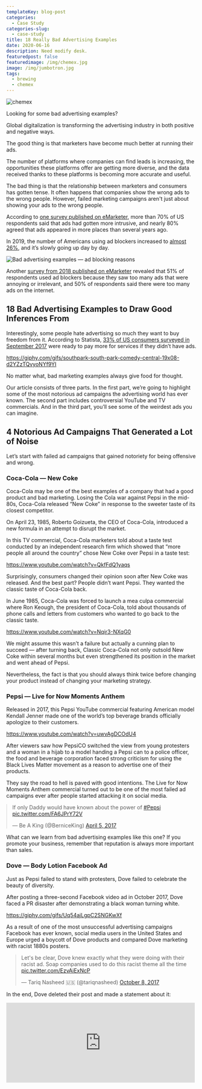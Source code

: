 ```yaml
---
templateKey: blog-post
categories:
  - Case Study
categories-slug:
  - case-study
title: 18 Really Bad Advertising Examples
date: 2020-06-16
description: Need modify desk.
featuredpost: false
featuredimage: /img/chemex.jpg
image: /img/jumbotron.jpg
tags:
  - brewing
  - chemex
---
```

![chemex](/img/chemex.jpg)

Looking for some bad advertising examples?

Global digitalization is transforming the advertising industry in both positive and negative ways. 

The good thing is that marketers have become much better at running their ads. 

The number of platforms where companies can find leads is increasing, the opportunities these platforms offer are getting more diverse, and the data received thanks to these platforms is becoming more accurate and useful.

The bad thing is that the relationship between marketers and consumers has gotten tense. It often happens that companies show the wrong ads to the wrong people. However, failed marketing campaigns aren't just about showing your ads to the wrong people.

According to [one survey published on eMarketer](https://www.emarketer.com/content/people-believe-ads-are-becoming-more-intrusive), more than 70% of US respondents said that ads had gotten more intrusive, and nearly 80% agreed that ads appeared in more places than several years ago.

In 2019, the number of Americans using ad blockers increased to [almost 26%](https://www.statista.com/statistics/804008/ad-blocking-reach-usage-us/), and it’s slowly going up day by day.

![Bad advertising examples — ad blocking reasons](/img/bad-advertising-examples-ad-blocking-reasons-819x1024.jpg)

Another [survey from 2018 published on eMarketer](https://www.emarketer.com/chart/216940/reasons-blocking-ads-while-using-internet-according-ad-blocking-users-worldwide-q3-2017-of-respondents) revealed that 51% of respondents used ad blockers because they saw too many ads that were annoying or irrelevant, and 50% of respondents said there were too many ads on the internet.

## 18 Bad Advertising Examples to Draw Good Inferences From

Interestingly, some people hate advertising so much they want to buy freedom from it. According to Statista, [33% of US consumers surveyed in September 2017](https://www.statista.com/statistics/760619/us-consumers-willing-pay-more-services-without-ads/) were ready to pay more for services if they didn’t have ads.

https://giphy.com/gifs/southpark-south-park-comedy-central-19x08-d2YZzTQvyoNYf9YI

No matter what, bad marketing examples always give food for thought. 

Our article consists of three parts. In the first part, we’re going to highlight some of the most notorious ad campaigns the advertising world has ever known. The second part includes controversial YouTube and TV commercials. And in the third part, you’ll see some of the weirdest ads you can imagine.

## 4 Notorious Ad Campaigns That Generated a Lot of Noise

Let’s start with failed ad campaigns that gained notoriety for being offensive and wrong.

### Coca-Cola — New Coke

Coca-Cola may be one of the best examples of a company that had a good product and bad marketing. Losing the Cola war against Pepsi in the mid-80s, Coca-Cola released “New Coke” in response to the sweeter taste of its closest competitor.

On April 23, 1985, Roberto Goizueta, the CEO of Coca-Cola, introduced a new formula in an attempt to disrupt the market. 

In this TV commercial, Coca-Cola marketers told about a taste test conducted by an independent research firm which showed that “more people all around the country” chose New Coke over Pepsi in a taste test:

https://www.youtube.com/watch?v=QkfFdQ1yaqs

Surprisingly, consumers changed their opinion soon after New Coke was released. And the best part? People didn’t want Pepsi. They wanted the classic taste of Coca-Cola back.

In June 1985, Coca-Cola was forced to launch a mea culpa commercial where Ron Keough, the president of Coca-Cola, told about thousands of phone calls and letters from customers who wanted to go back to the classic taste.

https://www.youtube.com/watch?v=Nqir3-NXqG0

We might assume this wasn’t a failure but actually a cunning plan to succeed — after turning back, Classic Coca-Cola not only outsold New Coke within several months but even strengthened its position in the market and went ahead of Pepsi.

Nevertheless, the fact is that you should always think twice before changing your product instead of changing your marketing strategy.

### Pepsi — Live for Now Moments Anthem

Released in 2017, this Pepsi YouTube commercial featuring American model Kendall Jenner made one of the world’s top beverage brands officially apologize to their customers.

https://www.youtube.com/watch?v=uwvAgDCOdU4

After viewers saw how PepsiCO switched the view from young protesters and a woman in a hijab to a model handing a Pepsi can to a police officer, the food and beverage corporation faced strong criticism for using the Black Lives Matter movement as a reason to advertise one of their products. 

They say the road to hell is paved with good intentions. The Live for Now Moments Anthem commercial turned out to be one of the most failed ad campaigns ever after people started attacking it on social media.

<blockquote class="twitter-tweet" style="margin: auto"><p lang="en" dir="ltr">If only Daddy would have known about the power of <a href="https://twitter.com/hashtag/Pepsi?src=hash&amp;ref_src=twsrc%5Etfw">#Pepsi</a> <a href="https://t.co/FA6JPrY72V">pic.twitter.com/FA6JPrY72V</a></p>— Be A King (@BerniceKing) <a href="https://twitter.com/BerniceKing/status/849656699464056832?ref_src=twsrc%5Etfw">April 5, 2017</a></blockquote>
<script async src="https://platform.twitter.com/widgets.js" charset="utf-8" align="center"></script>

What can we learn from bad advertising examples like this one? If you promote your business, remember that reputation is always more important than sales.

### Dove — Body Lotion Facebook Ad

Just as Pepsi failed to stand with protesters, Dove failed to celebrate the beauty of diversity.

After posting a three-second Facebook video ad in October 2017, Dove faced a PR disaster after demonstrating a black woman turning white.

https://giphy.com/gifs/Uq54ajLgpC2SNGKwXf

As a result of one of the most unsuccessful advertising campaigns Facebook has ever known, social media users in the United States and Europe urged a boycott of Dove products and compared Dove marketing with racist 1880s posters.

<blockquote class="twitter-tweet"><p lang="en" dir="ltr">Let's be clear, Dove knew exactly what they were doing with their racist ad. Soap companies used to do this racist theme all the time <a href="https://t.co/EzvAiExNcP">pic.twitter.com/EzvAiExNcP</a></p>— Tariq Nasheed 🇺🇸 (@tariqnasheed) <a href="https://twitter.com/tariqnasheed/status/917054742441844737?ref_src=twsrc%5Etfw">October 8, 2017</a></blockquote>
<script async src="https://platform.twitter.com/widgets.js" charset="utf-8"></script>

In the end, Dove deleted their post and made a statement about it:

<iframe src="https://www.facebook.com/plugins/post.php?href=https%3A%2F%2Fwww.facebook.com%2FDoveUS%2Fposts%2F1493719354007207&amp;width=500" width="500" height="212" style="border:none;overflow:hidden" scrolling="no" frameborder="0" allowtransparency="true" allow="encrypted-media"></p> <!-- /wp:html --> <div></div> <!-- wp:paragraph --> <p>Want to succeed in advertising today? Celebrate the diversity of your audience wisely!</p> <!-- /wp:paragraph --> <div></div> <!-- wp:heading {"level":3} --> <h3>H&amp;M — Coolest Monkey in the Jungle</h3> <!-- /wp:heading --> <div></div> <!-- wp:paragraph --> <p>In January 2018, H&amp;M appeared at the center of a racism scandal caused by a printed hooded top with the words “coolest monkey in the jungle.” Before H&amp;M removed the ad, it was available to everyone on the British version of the online store.</p> <!-- /wp:paragraph --> <div></div> <!-- wp:image {"align":"center","id":3527,"sizeSlug":"large"} --> <div class="wp-block-image"><figure class="aligncenter size-large"><img src="/img/bad-advertising-examples-h-m-1024x646.jpg" alt="Bad advertising examples — H&amp;M" class="wp-image-3527"/></figure></div> <!-- /wp:image --> <div></div> <!-- wp:paragraph --> <p>Though the parents of Liam Mango, the kid model, said they didn’t think the ad was racist, many cut ties with the world-famous clothing brand over it.</p> <!-- /wp:paragraph --> <div></div> <!-- wp:paragraph --> <p><blockquote class="twitter-tweet"><p lang="en" dir="ltr">woke up this morning shocked and embarrassed by this photo. i’m deeply offended and will not be working with <a href="https://twitter.com/hm?ref_src=twsrc%5Etfw">@hm</a> anymore... <a href="https://t.co/P3023iYzAb">pic.twitter.com/P3023iYzAb</a></p>&mdash; The Weeknd (@theweeknd) <a href="https://twitter.com/theweeknd/status/950447182829699072?ref_src=twsrc%5Etfw">January 8, 2018</a></blockquote> <script async src="https://platform.twitter.com/widgets.js" charset="utf-8" align="center"></script></p> <!-- /wp:paragraph --> <div></div> <!-- wp:paragraph --> <p>Specifically, the Weeknd, a Canadian singer who collaborated with H&amp;M, stated on Twitter that he was “deeply offended and will not be working with H&amp;M anymore.”</p> <!-- /wp:paragraph --> <div></div> <!-- wp:heading --> <h2>8 Cringe Commercials That Actually Might Have Worked</h2> <!-- /wp:heading --> <div></div> <!-- wp:paragraph --> <p>From a certain perspective, there’s no such thing as bad advertising. In the long run, the worst marketing campaigns may be successful — however provoking or disgusting they are — due to the hype they spread.&nbsp;</p> <!-- /wp:paragraph --> <div></div> <!-- wp:paragraph --> <p>Now it’s time to see commercials that fired up the world of advertising.</p> <!-- /wp:paragraph --> <div></div> <!-- wp:paragraph --> <p><strong>P.S.</strong> If you need more examples of video ads, go through <a href="https://softcube.com/best-facebook-video-ad-examples-2019/">a few dozen Facebook video ad examples</a> made by global brands.</p> <!-- /wp:paragraph --> <div></div> <!-- wp:heading {"level":3} --> <h3>Love’s Baby Soft</h3> <!-- /wp:heading --> <div></div> <!-- wp:paragraph --> <p>The 70s were an interesting time, weren’t they?</p> <!-- /wp:paragraph --> <div></div> <!-- wp:paragraph --> <p>Born in 1974, Baby Soft was aimed at young girls who were looking forward to becoming young women. The brand’s slogan was “because innocence is sexier than you think.”</p> <!-- /wp:paragraph --> <div></div> <!-- wp:core-embed/youtube {"url":"https://www.youtube.com/watch?v=l7IP5SV6GqQ","type":"video","providerNameSlug":"youtube","align":"center","className":"wp-embed-aspect-4-3 wp-has-aspect-ratio"} --> <figure class="wp-block-embed-youtube aligncenter wp-block-embed is-type-video is-provider-youtube wp-embed-aspect-4-3 wp-has-aspect-ratio"><div class="wp-block-embed__wrapper" align="center"> https://www.youtube.com/watch?v=l7IP5SV6GqQ </div></figure> <!-- /wp:core-embed/youtube --> <div></div> <!-- wp:paragraph --> <p>A young woman, a lollipop, and a creepy male voiceover made this TV commercial one of the creepiest icons on the advertising market.</p> <!-- /wp:paragraph --> <div></div> <!-- wp:heading {"level":3} --> <h3>PlayStation Vita — Female Doctor</h3> <!-- /wp:heading --> <div></div> <!-- wp:paragraph --> <p>In 2014, Sony announced the Remote Play feature for PS4 driven by the PlayStation Vita and Xperia Z smartphones. To promote it, the company uploaded a video ad to their YouTube channel.</p> <!-- /wp:paragraph --> <div></div> <!-- wp:core-embed/youtube {"url":"https://www.youtube.com/watch?v=lxtMA9zipIs","type":"video","providerNameSlug":"youtube","align":"center","className":"wp-embed-aspect-16-9 wp-has-aspect-ratio"} --> <figure class="wp-block-embed-youtube aligncenter wp-block-embed is-type-video is-provider-youtube wp-embed-aspect-16-9 wp-has-aspect-ratio"><div class="wp-block-embed__wrapper" align="center"> https://www.youtube.com/watch?v=lxtMA9zipIs </div></figure> <!-- /wp:core-embed/youtube --> <div></div> <!-- wp:paragraph --> <p>The video you see above is a copy. The original video was removed from Sony’s official channel after a wave of accusations of sexism.</p> <!-- /wp:paragraph --> <div></div> <!-- wp:heading {"level":3} --> <h3>Xbox — Life Is Short</h3> <!-- /wp:heading --> <div></div> <!-- wp:paragraph --> <p>To promote the European release of the Xbox in 2002, Sony’s major competitor in the gaming industry produced one of the most viral video ads of the pre-YouTube era.&nbsp;</p> <!-- /wp:paragraph --> <div></div> <!-- wp:core-embed/youtube {"url":"https://www.youtube.com/watch?v=TrVTH5R-INw","type":"video","providerNameSlug":"youtube","align":"center","className":"wp-embed-aspect-16-9 wp-has-aspect-ratio"} --> <figure class="wp-block-embed-youtube aligncenter wp-block-embed is-type-video is-provider-youtube wp-embed-aspect-16-9 wp-has-aspect-ratio"><div class="wp-block-embed__wrapper" align="center"> https://www.youtube.com/watch?v=TrVTH5R-INw </div></figure> <!-- /wp:core-embed/youtube --> <div></div> <!-- wp:paragraph --> <p>With a budget of £500,000, Microsoft hired 12 actors ranging from 3 months old to 70 years old. The commercial was banned after receiving 136 complaints.</p> <!-- /wp:paragraph --> <div></div> <!-- wp:heading {"level":3} --> <h3>Tyco — Magic Potty Baby</h3> <!-- /wp:heading --> <div></div> <!-- wp:paragraph --> <p>Launched in 1992 by Tyco, Magic Potty Baby was a unique toy that allowed little girls to watch their baby answering the call of nature. The commercial for this product has no need for an explanation. Just have a look at it:</p> <!-- /wp:paragraph --> <div></div> <!-- wp:core-embed/youtube {"url":"https://www.youtube.com/watch?v=eeZXYgdjORQ","type":"video","providerNameSlug":"youtube","align":"center","className":"wp-embed-aspect-4-3 wp-has-aspect-ratio"} --> <figure class="wp-block-embed-youtube aligncenter wp-block-embed is-type-video is-provider-youtube wp-embed-aspect-4-3 wp-has-aspect-ratio"><div class="wp-block-embed__wrapper" align="center"> https://www.youtube.com/watch?v=eeZXYgdjORQ </div></figure> <!-- /wp:core-embed/youtube --> <div></div> <!-- wp:paragraph --> <p>Is it appropriate to say that this commercial made it onto the list of bad marketing campaigns? You decide! The coolest part is that the little baby owners could turn the toilet chamber upside down in order to use it again, and again, and again...</p> <!-- /wp:paragraph --> <div></div> <!-- wp:heading {"level":3} --> <h3>MiO — Eye of the Squirter</h3> <!-- /wp:heading --> <div></div> <!-- wp:paragraph --> <p>Sometimes, marketers follow the rule <em>the more ridiculous, the better</em>.</p> <!-- /wp:paragraph --> <div></div> <!-- wp:core-embed/youtube {"url":"https://www.youtube.com/watch?v=cbnMFOTGrg0","type":"video","providerNameSlug":"youtube","className":"wp-embed-aspect-16-9 wp-has-aspect-ratio"} --> <figure class="wp-block-embed-youtube wp-block-embed is-type-video is-provider-youtube wp-embed-aspect-16-9 wp-has-aspect-ratio"><div class="wp-block-embed__wrapper" align="center"> https://www.youtube.com/watch?v=cbnMFOTGrg0 </div></figure> <!-- /wp:core-embed/youtube --> <div></div> <!-- wp:paragraph --> <p>MiO made a special tribute to “Eye of the Tiger” by Survivor and demonstrated how exactly their target audience can use their product in order to do sports more effectively.</p> <!-- /wp:paragraph --> <div></div> <!-- wp:heading {"level":3} --> <h3>Gillette — We Believe: The Best Men Can Be</h3> <!-- /wp:heading --> <div></div> <!-- wp:paragraph --> <p>On January 13, 2019, Gillette released a short film on their official YouTube channel that was supposed to celebrate manhood and criticize bullying and harassment.</p> <!-- /wp:paragraph --> <div></div> <!-- wp:core-embed/youtube {"url":"https://www.youtube.com/watch?v=koPmuEyP3a0","type":"video","providerNameSlug":"youtube","className":"wp-embed-aspect-16-9 wp-has-aspect-ratio"} --> <figure class="wp-block-embed-youtube wp-block-embed is-type-video is-provider-youtube wp-embed-aspect-16-9 wp-has-aspect-ratio"><div class="wp-block-embed__wrapper" align="center"> https://www.youtube.com/watch?v=koPmuEyP3a0 </div></figure> <!-- /wp:core-embed/youtube --> <div></div> <!-- wp:paragraph --> <p>And you know what? Instead of celebrating, men started bullying Gillette. According to people’s reactions, it was one of the most prominent examples of bad commercials YouTube have ever seen.</p> <!-- /wp:paragraph --> <div></div> <!-- wp:image {"align":"center","id":3528,"sizeSlug":"large"} --> <div class="wp-block-image"><figure class="aligncenter size-large"><img src="/img/image1.png" alt="" class="wp-image-3528"/></figure></div> <!-- /wp:image --> <div></div> <!-- wp:paragraph --> <p>The example once again shows that big brands have a poor understanding of the reality their customers live in. Only two days after Gillette uploaded the video, it received a response:</p> <!-- /wp:paragraph --> <div></div> <!-- wp:core-embed/youtube {"url":"https://www.youtube.com/watch?v=x_HL0wiK4Zc","type":"video","providerNameSlug":"youtube","className":"wp-embed-aspect-16-9 wp-has-aspect-ratio"} --> <figure class="wp-block-embed-youtube wp-block-embed is-type-video is-provider-youtube wp-embed-aspect-16-9 wp-has-aspect-ratio"><div class="wp-block-embed__wrapper" align="center"> https://www.youtube.com/watch?v=x_HL0wiK4Zc </div></figure> <!-- /wp:core-embed/youtube --> <div></div> <!-- wp:paragraph --> <p>The response received more positive feedback than Gillette’s attempt to celebrate masculinity.</p> <!-- /wp:paragraph --> <div></div> <!-- wp:heading {"level":3} --> <h3>KFC — The Whole Chicken</h3> <!-- /wp:heading --> <div></div> <!-- wp:paragraph --> <p>We urge all animal rights activists reading this post to keep cool.</p> <!-- /wp:paragraph --> <div></div> <!-- wp:paragraph --> <p>On June 17, 2017, the KFC UK and Ireland YouTube channel released a controversial video featuring a chicken strutting to “X Gon' Give It To Ya” by DMX.</p> <!-- /wp:paragraph --> <div></div> <!-- wp:core-embed/youtube {"url":"https://www.youtube.com/watch?v=KykM1kwdaOA","type":"video","providerNameSlug":"youtube","className":"wp-embed-aspect-16-9 wp-has-aspect-ratio"} --> <figure class="wp-block-embed-youtube wp-block-embed is-type-video is-provider-youtube wp-embed-aspect-16-9 wp-has-aspect-ratio"><div class="wp-block-embed__wrapper" align="center"> https://www.youtube.com/watch?v=KykM1kwdaOA </div></figure> <!-- /wp:core-embed/youtube --> <div></div> <!-- wp:paragraph --> <p>Despite numerous complaints, the United Kingdom’s Advertising Standards Authority (ASA) didn’t find the ad offensive because there were no explicit references to animal slaughter.</p> <!-- /wp:paragraph --> <div></div> <!-- wp:paragraph --> <p>Promote a food business? Take a look at <a href="https://softcube.com/best-examples-of-the-tastiest-food-ads/">40 examples of the tastiest food ads</a> now.&nbsp;</p> <!-- /wp:paragraph --> <div></div> <!-- wp:heading {"level":3} --> <h3>Reese’s Pieces — Love Child</h3> <!-- /wp:heading --> <div></div> <!-- wp:paragraph --> <p>Imagine. If a candy was a baby, what would it look like?&nbsp;</p> <!-- /wp:paragraph --> <div></div> <!-- wp:paragraph --> <p>Warning. If you’re sensitive, be careful when watching this video ad:</p> <!-- /wp:paragraph --> <div></div> <!-- wp:core-embed/youtube {"url":"https://www.youtube.com/watch?v=K_x8i9RGRAM","type":"video","providerNameSlug":"youtube","className":"wp-embed-aspect-16-9 wp-has-aspect-ratio"} --> <figure class="wp-block-embed-youtube wp-block-embed is-type-video is-provider-youtube wp-embed-aspect-16-9 wp-has-aspect-ratio"><div class="wp-block-embed__wrapper" align="center"> https://www.youtube.com/watch?v=K_x8i9RGRAM </div></figure> <!-- /wp:core-embed/youtube --> <div></div> <!-- wp:paragraph --> <p>Happy birthday, Reese’s Pieces! People will remember you till the end of time.</p> <!-- /wp:paragraph --> <div></div> <!-- wp:heading --> <h2>6 Weird Advertising Examples That Will Blow Your Mind</h2> <!-- /wp:heading --> <div></div> <!-- wp:paragraph --> <p>In a <a href="https://www.hubspot.com/marketing-statistics">HubSpot report</a>, 83% of people claim that although they want to avoid obnoxious ads they understand that not all ads are bad and that they can be useful. Let’s check out bad advertising examples that will be useful not only for customers but for marketers as well!</p> <!-- /wp:paragraph --> <div></div> <!-- wp:heading {"level":3} --> <h3>PS Vita</h3> <!-- /wp:heading --> <div></div> <!-- wp:paragraph --> <p>Remember that PS Vita YouTube commercial above? This one was produced by the same advertising agency in 2012.</p> <!-- /wp:paragraph --> <div></div> <!-- wp:image {"align":"center","id":3529,"sizeSlug":"large"} --> <div class="wp-block-image"><figure class="aligncenter size-large"><img src="/img/bad-advertising-examples-ps-vita-1024x651.jpg" alt="Bad advertising examples — PS Vita" class="wp-image-3529"/></figure></div> <!-- /wp:image --> <div></div> <!-- wp:heading {"level":3} --> <h3>Axe</h3> <!-- /wp:heading --> <div></div> <!-- wp:paragraph --> <p>One of the world’s most famous antiperspirant brands is known for its creative approach to promoting itself. However, there’s always a line no one should cross.</p> <!-- /wp:paragraph --> <div></div> <!-- wp:image {"align":"center","id":3531,"sizeSlug":"large"} --> <div class="wp-block-image"><figure class="aligncenter size-large"><img src="/img/bad-advertising-examples-axe.jpg" alt="Bad advertising examples — Axe" class="wp-image-3531"/></figure></div> <!-- /wp:image --> <div></div> <!-- wp:heading {"level":3} --> <h3>Panasonic</h3> <!-- /wp:heading --> <div></div> <!-- wp:paragraph --> <p>The “just slightly ahead of our time” tagline used by Panasonic had nothing to do with reality.</p> <!-- /wp:paragraph --> <div></div> <!-- wp:image {"align":"center","id":3530,"sizeSlug":"large"} --> <div class="wp-block-image"><figure class="aligncenter size-large"><img src="/img/bad-advertising-examples-panasonic-766x1024.jpg" alt="Bad advertising examples — Panasonic" class="wp-image-3530"/></figure></div> <!-- /wp:image --> <div></div> <!-- wp:heading {"level":3} --> <h3>Kleenex</h3> <!-- /wp:heading --> <div></div> <!-- wp:paragraph --> <p>When you realize that mother’s love needs no patience, you regret growing up.</p> <!-- /wp:paragraph --> <div></div> <!-- wp:image {"align":"center","id":3532,"sizeSlug":"large"} --> <div class="wp-block-image"><figure class="aligncenter size-large"><img src="/img/bad-advertising-examples-kleenex.jpg" alt="Bad advertising examples — Kleenex" class="wp-image-3532"/></figure></div> <!-- /wp:image --> <div></div> <!-- wp:heading {"level":3} --> <h3>Dove</h3> <!-- /wp:heading --> <div></div> <!-- wp:paragraph --> <p>Yes, that’s right. Dove’s made it twice. Whitening isn’t their strong point.</p> <!-- /wp:paragraph --> <div></div> <!-- wp:image {"align":"center","id":3533,"sizeSlug":"large"} --> <div class="wp-block-image"><figure class="aligncenter size-large"><img src="/img/bad-advertising-examples-dove.jpg" alt="Bad advertising examples — Dove" class="wp-image-3533"/></figure></div> <!-- /wp:image --> <div></div> <!-- wp:heading {"level":3} --> <h3>KFC</h3> <!-- /wp:heading --> <div></div> <!-- wp:paragraph --> <p>This brand made it on our list more than twice. KFC has been known for using controversial ads for quite a while. Interestingly, the model didn’t know how they used her image.</p> <!-- /wp:paragraph --> <div></div> <!-- wp:image {"align":"center","id":3534,"sizeSlug":"large"} --> <div class="wp-block-image"><figure class="aligncenter size-large"><img src="/img/bad-advertising-examples-kfc.jpg" alt="Bad advertising examples — KFC" class="wp-image-3534"/></figure></div> <!-- /wp:image --> <div></div> <!-- wp:heading --> <h2>Make Good Advertising Examples with Artificial Intelligence</h2> <!-- /wp:heading --> <div></div> <!-- wp:paragraph --> <p>Thanks for checking out our list of bad advertising campaigns! We hope you liked it.</p> <!-- /wp:paragraph --> <div></div> <!-- wp:video {"align":"center"} --> <figure class="wp-block-video aligncenter"><video controls autoplay="autoplay" loop="loop" width="640" height="360"src="https://video.softcube.com/media/791475ddc99601d81189bf35f83b42fd.mp4"></video></figure> <!-- /wp:video --> <div></div> <!-- wp:paragraph --> <p>Want to make only good ads that will boost your sales and inspire other marketers? Test <a href="http://softcube.com">Softcube Artificial Intelligence</a> to make lots of high-quality video ads at once, automatically, and without a big budget.</p> <!-- /wp:paragraph --></x-turndown></iframe>
